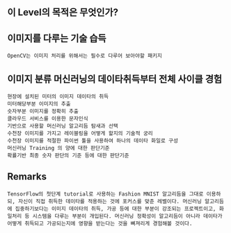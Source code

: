 ## 이 Level의 목적은 무엇인가?

## 이미지를 다루는 기술 습득
    OpenCV는 이미지 처리를 위해서는 필수로 다루어 보아야할 패키지

## 이미지 분류 머신러닝의 데이타취득부터  전체 사이클 경험
    현장에 설치된 미터의 이미지 데이타의 취득
    미터해당부분 이미지의 추출
    숫자부분 이미지를 정확히 추출
    클라우드 서비스를 이용한 문자인식
    기반으로 사용할 머신러닝 알고리듬 탐새과 선택    
    수천장 이미지를 가지고 레이블링을 어떻게 할지의 기술적 궁리
    수천장 이미지를 적절한 파이썬 툴을 사용하여 하나의 데이타 화일로 구성
    머신러닝 Training 의 양에 대한 판단기준
    확률기반 최종 숫자 판단의 기준 등에 대한 판단기준
    
## Remarks
    TensorFlow의 첫단계 tutorial로 사용하는 Fashion MNIST 알고리듬을 그대로 이용하되, 자신이 직접 취득한 데이타를 적용하는 것에 포커스를 맞춘 레벨이다. 머신러닝 알고리듬에 집중하기보다는 이미지 데이타의 취득, 가공 등에 대한 부분이 강조되는 프로젝트이고, 화일처리 등 시스템을 다루는 부분이 개입된다. 머신러닝 정확성이 알고리듬이 아니라 데이타가 어떻게 취득되고 가공되는지에 영향을 받는다는 것을 뼈져리게 경험해볼 것이다.
    
    
    
